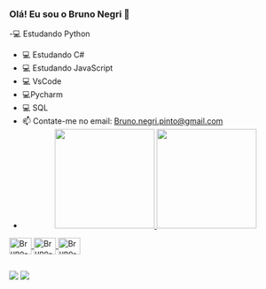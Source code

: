 ### Olá! Eu sou o Bruno Negri 👋

 -💻 Estudando Python
- 💻 Estudando C#
- 💻 Estudando JavaScript
- 💻 VsCode
- 💻Pycharm
- 💻 SQL
- 📫 Contate-me no email: Bruno.negri.pinto@gmail.com
- <div align="center">
  <a href="https://github.com/BrunoNegri-c">
  <img height="180em" src="https://github-readme-stats.vercel.app/api?username=BrunoNegri&show_icons=false&theme=dark&include_all_commits=false&count_private=false"/>
  <img height="180em" src="https://github-readme-stats.vercel.app/api/top-langs/?username=BrunoNegri&layout=compact&langs_count=7&theme=dark"/>
</div>
<img align="center" alt= "Bruno-dotnecore" height="30" width="40" src="https://cdn.jsdelivr.net/gh/devicons/devicon/icons/dotnetcore/dotnetcore-original.svg" />
<img align="center" alt= "Bruno-GitHub" height="30" width="40" src="https://cdn.jsdelivr.net/gh/devicons/devicon/icons/github/github-original.svg" />
<img align="center" alt= "Bruno-vscode" height="30" width="40" src="https://cdn.jsdelivr.net/gh/devicons/devicon/icons/vscode/vscode-original-wordmark.svg" />
</div>

##

<div>
  
  <a href = "bruno.negri.pinto@gmail.com"><img src="https://img.shields.io/badge/-Gmail-%23333?style=for-the-badge&logo=gmail&logoColor=white" target="_blank"></a>
  <a href="https://instagram.com/brunongp" target="_blank"><img src="https://img.shields.io/badge/-Instagram-%23E4405F?style=for-the-badge&logo=instagram&logoColor=white" target="_blank"></a>
  

 
